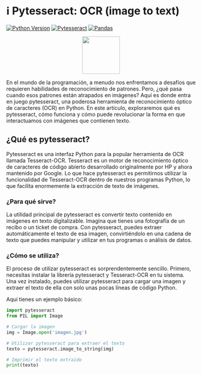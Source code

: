 # ℹ️ Pytesseract: OCR (image to text)
[![Python Version](https://img.shields.io/badge/python-3.8-blue)](https://www.python.org/downloads/release/python-380/)
[![Pytesseract](https://img.shields.io/pypi/v/pytesseract)](https://pypi.org/project/pytesseract/)
[![Pandas](https://img.shields.io/badge/pandas-1.2.0+-yellow)](https://pandas.pydata.org/)
<div id="header" align="center">
  <img src="https://i.giphy.com/media/v1.Y2lkPTc5MGI3NjExcm1tN3Zsdm81cjVjZTJscmExdmV2eTM3YmlkN2hzZHFhbDA2YXRmdCZlcD12MV9pbnRlcm5hbF9naWZfYnlfaWQmY3Q9cw/Zebztgv7jmkoLe1DoY/giphy.gif" width="100"/>
</div>

En el mundo de la programación, a menudo nos enfrentamos a desafíos que requieren habilidades de reconocimiento de patrones. Pero, ¿qué pasa cuando esos patrones están atrapados en imágenes? Aquí es donde entra en juego pytesseract, una poderosa herramienta de reconocimiento óptico de caracteres (OCR) en Python. En este artículo, exploraremos qué es pytesseract, cómo funciona y cómo puede revolucionar la forma en que interactuamos con imágenes que contienen texto.

## ¿Qué es pytesseract?
Pytesseract es una interfaz Python para la popular herramienta de OCR llamada Tesseract-OCR. Tesseract es un motor de reconocimiento óptico de caracteres de código abierto desarrollado originalmente por HP y ahora mantenido por Google. Lo que hace pytesseract es permitirnos utilizar la funcionalidad de Tesseract-OCR dentro de nuestros programas Python, lo que facilita enormemente la extracción de texto de imágenes.

### ¿Para qué sirve?
La utilidad principal de pytesseract es convertir texto contenido en imágenes en texto digitalizable. Imagina que tienes una fotografía de un recibo o un ticket de compra. Con pytesseract, puedes extraer automáticamente el texto de esa imagen, convirtiéndolo en una cadena de texto que puedes manipular y utilizar en tus programas o análisis de datos.

### ¿Cómo se utiliza?
El proceso de utilizar pytesseract es sorprendentemente sencillo. Primero, necesitas instalar la librería pytesseract y Tesseract-OCR en tu sistema. Una vez instalado, puedes utilizar pytesseract para cargar una imagen y extraer el texto de ella con solo unas pocas líneas de código Python.

Aquí tienes un ejemplo básico:
```python
import pytesseract
from PIL import Image

# Cargar la imagen
img = Image.open('imagen.jpg')

# Utilizar pytesseract para extraer el texto
texto = pytesseract.image_to_string(img)

# Imprimir el texto extraído
print(texto)
```
